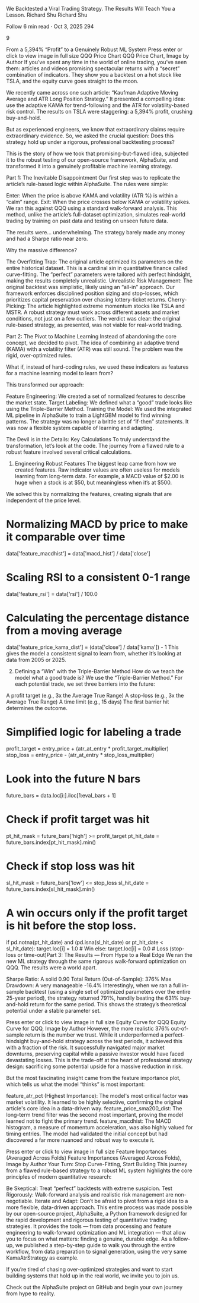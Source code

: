 We Backtested a Viral Trading Strategy. The Results Will Teach You a Lesson.
Richard Shu
Richard Shu

Follow
6 min read
·
Oct 3, 2025
294


9





From a 5,394% “Profit” to a Genuinely Robust ML System
Press enter or click to view image in full size
QQQ Price Chart
QQQ Price Chart, Image by Author
If you’ve spent any time in the world of online trading, you’ve seen them: articles and videos promising spectacular returns with a “secret” combination of indicators. They show you a backtest on a hot stock like TSLA, and the equity curve goes straight to the moon.

We recently came across one such article: “Kaufman Adaptive Moving Average and ATR Long Position Strategy.” It presented a compelling idea: use the adaptive KAMA for trend-following and the ATR for volatility-based risk control. The results on TSLA were staggering: a 5,394% profit, crushing buy-and-hold.

But as experienced engineers, we know that extraordinary claims require extraordinary evidence. So, we asked the crucial question: Does this strategy hold up under a rigorous, professional backtesting process?

This is the story of how we took that promising-but-flawed idea, subjected it to the robust testing of our open-source framework, AlphaSuite, and transformed it into a genuinely profitable machine learning strategy.

Part 1: The Inevitable Disappointment
Our first step was to replicate the article’s rule-based logic within AlphaSuite. The rules were simple:

Enter: When the price is above KAMA and volatility (ATR %) is within a “calm” range.
Exit: When the price crosses below KAMA or volatility spikes.
We ran this against QQQ using a standard walk-forward analysis. This method, unlike the article’s full-dataset optimization, simulates real-world trading by training on past data and testing on unseen future data.

The results were… underwhelming. The strategy barely made any money and had a Sharpe ratio near zero.

Why the massive difference?

The Overfitting Trap: The original article optimized its parameters on the entire historical dataset. This is a cardinal sin in quantitative finance called curve-fitting. The “perfect” parameters were tailored with perfect hindsight, making the results completely unrealistic.
Unrealistic Risk Management: The original backtest was simplistic, likely using an “all-in” approach. Our framework enforces disciplined position sizing and stop-losses, which prioritizes capital preservation over chasing lottery-ticket returns.
Cherry-Picking: The article highlighted extreme momentum stocks like TSLA and MSTR. A robust strategy must work across different assets and market conditions, not just on a few outliers.
The verdict was clear: the original rule-based strategy, as presented, was not viable for real-world trading.

Part 2: The Pivot to Machine Learning
Instead of abandoning the core concept, we decided to pivot. The idea of combining an adaptive trend (KAMA) with a volatility filter (ATR) was still sound. The problem was the rigid, over-optimized rules.

What if, instead of hard-coding rules, we used these indicators as features for a machine learning model to learn from?

This transformed our approach:

Feature Engineering: We created a set of normalized features to describe the market state.
Target Labeling: We defined what a “good” trade looks like using the Triple-Barrier Method.
Training the Model: We used the integrated ML pipeline in AlphaSuite to train a LightGBM model to find winning patterns.
The strategy was no longer a brittle set of “if-then” statements. It was now a flexible system capable of learning and adapting.

The Devil is in the Details: Key Calculations
To truly understand the transformation, let’s look at the code. The journey from a flawed rule to a robust feature involved several critical calculations.

1. Engineering Robust Features
The biggest leap came from how we created features. Raw indicator values are often useless for models learning from long-term data. For example, a MACD value of $2.00 is huge when a stock is at $50, but meaningless when it’s at $500.

We solved this by normalizing the features, creating signals that are independent of the price level.

# Normalizing MACD by price to make it comparable over time
data['feature_macdhist'] = data['macd_hist'] / data['close']

# Scaling RSI to a consistent 0-1 range
data['feature_rsi'] = data['rsi'] / 100.0

# Calculating the percentage distance from a moving average
data['feature_price_kama_dist'] = (data['close'] / data['kama']) - 1
This gives the model a consistent signal to learn from, whether it’s looking at data from 2005 or 2025.

2. Defining a “Win” with the Triple-Barrier Method
How do we teach the model what a good trade is? We use the “Triple-Barrier Method.” For each potential trade, we set three barriers into the future:

A profit target (e.g., 3x the Average True Range)
A stop-loss (e.g., 3x the Average True Range)
A time limit (e.g., 15 days)
The first barrier hit determines the outcome.

# Simplified logic for labeling a trade
profit_target = entry_price + (atr_at_entry * profit_target_multiplier)
stop_loss = entry_price - (atr_at_entry * stop_loss_multiplier)

# Look into the future N bars
future_bars = data.loc[i:].iloc[1:eval_bars + 1]

# Check if profit target was hit
pt_hit_mask = future_bars['high'] >= profit_target
pt_hit_date = future_bars.index[pt_hit_mask].min()

# Check if stop loss was hit
sl_hit_mask = future_bars['low'] <= stop_loss
sl_hit_date = future_bars.index[sl_hit_mask].min()

# A win occurs only if the profit target is hit before the stop loss.
if pd.notna(pt_hit_date) and (pd.isna(sl_hit_date) or pt_hit_date < sl_hit_date):
    target.loc[i] = 1.0  # Win
else:
    target.loc[i] = 0.0  # Loss (stop-loss or time-out)Part 3: The Results — From Hype to a Real Edge
We ran the new ML strategy through the same rigorous walk-forward optimization on QQQ. The results were a world apart.

Sharpe Ratio: A solid 0.90
Total Return (Out-of-Sample): 376%
Max Drawdown: A very manageable -16.4%
Interestingly, when we ran a full in-sample backtest (using a single set of optimized parameters over the entire 25-year period), the strategy returned 791%, handily beating the 631% buy-and-hold return for the same period. This shows the strategy’s theoretical potential under a stable parameter set.

Press enter or click to view image in full size
Equity Curve for QQQ
Equity Curve for QQQ, Image by Author
However, the more realistic 376% out-of-sample return is the number we trust. While it underperformed a perfect-hindsight buy-and-hold strategy across the test periods, it achieved this with a fraction of the risk. It successfully navigated major market downturns, preserving capital while a passive investor would have faced devastating losses. This is the trade-off at the heart of professional strategy design: sacrificing some potential upside for a massive reduction in risk.

But the most fascinating insight came from the feature importance plot, which tells us what the model “thinks” is most important:

feature_atr_pct (Highest Importance): The model's most critical factor was market volatility. It learned to be highly selective, confirming the original article's core idea in a data-driven way.
feature_price_sma200_dist: The long-term trend filter was the second most important, proving the model learned not to fight the primary trend.
feature_macdhist: The MACD histogram, a measure of momentum acceleration, was also highly valued for timing entries.
The model had validated the initial concept but had discovered a far more nuanced and robust way to execute it.

Press enter or click to view image in full size
Feature Importances (Averaged Across Folds)
Feature Importances (Averaged Across Folds), Image by Author
Your Turn: Stop Curve-Fitting, Start Building
This journey from a flawed rule-based strategy to a robust ML system highlights the core principles of modern quantitative research:

Be Skeptical: Treat “perfect” backtests with extreme suspicion.
Test Rigorously: Walk-forward analysis and realistic risk management are non-negotiable.
Iterate and Adapt: Don’t be afraid to pivot from a rigid idea to a more flexible, data-driven approach.
This entire process was made possible by our open-source project, AlphaSuite, a Python framework designed for the rapid development and rigorous testing of quantitative trading strategies. It provides the tools — from data processing and feature engineering to walk-forward optimization and ML integration — that allow you to focus on what matters: finding a genuine, durable edge. As a follow-up, we published a step-by-step guide to walk you through the entire workflow, from data preparation to signal generation, using the very same KamaAtrStrategy as example.

If you’re tired of chasing over-optimized strategies and want to start building systems that hold up in the real world, we invite you to join us.

Check out the AlphaSuite project on GitHub and begin your own journey from hype to reality.